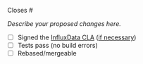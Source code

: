 Closes #

_Describe your proposed changes here._

- [ ] Signed the [InfluxData CLA](https://www.influxdata.com/legal/cla/)
  ([if necessary](https://github.com/influxdata/telegraf-operator/blob/master/CONTRIBUTING.md#sign-the-influxdata-cla))
- [ ] Tests pass (no build errors)
- [ ] Rebased/mergeable
